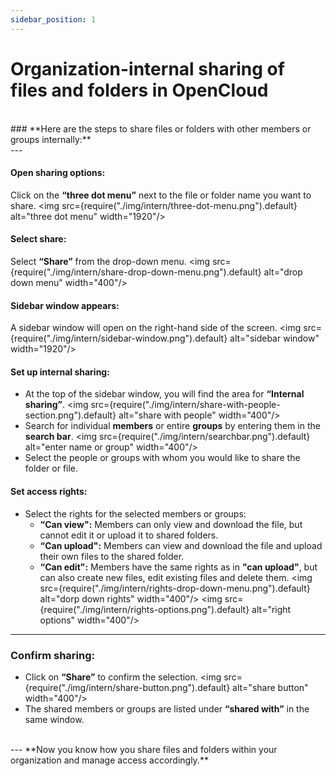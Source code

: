 ```yaml
---
sidebar_position: 1
---
```


# Organization-internal sharing of files and folders in OpenCloud
<br/>
### **Here are the steps to share files or folders with other members or groups internally:**
<br/>
---

#### Open sharing options:
Click on the **“three dot menu”** next to the file or folder name you want to share.
<img src={require("./img/intern/three-dot-menu.png").default} alt="three dot menu" width="1920"/> 

#### Select share:
Select **“Share”** from the drop-down menu.
<img src={require("./img/intern/share-drop-down-menu.png").default} alt="drop down menu" width="400"/> 

#### Sidebar window appears:
A sidebar window will open on the right-hand side of the screen.
<img src={require("./img/intern/sidebar-window.png").default} alt="sidebar window" width="1920"/> 

#### Set up internal sharing:
- At the top of the sidebar window, you will find the area for **“Internal sharing”**.
<img src={require("./img/intern/share-with-people-section.png").default} alt="share with people" width="400"/> 
- Search for individual **members** or entire **groups** by entering them in the **search bar**.
<img src={require("./img/intern/searchbar.png").default} alt="enter name or group" width="400"/> 
- Select the people or groups with whom you would like to share the folder or file.

#### Set access rights:
- Select the rights for the selected members or groups:
    - **“Can view":** Members can only view and download the file, but cannot edit it or upload it to shared folders.
    - **“Can upload":** Members can view and download the file and upload their own files to the shared folder.
    - **“Can edit":** Members have the same rights as in **"can upload"**, but can also create new files, edit existing files and delete them.
<img src={require("./img/intern/rights-drop-down-menu.png").default} alt="dorp down rights" width="400"/>
<img src={require("./img/intern/rights-options.png").default} alt="right options" width="400"/>
---

### Confirm sharing:
- Click on **“Share”** to confirm the selection.
<img src={require("./img/intern/share-button.png").default} alt="share button" width="400"/>
- The shared members or groups are listed under **“shared with”** in the same window.
<br/>
---
**Now you know how you share files and folders within your organization and manage access accordingly.**
<br/>